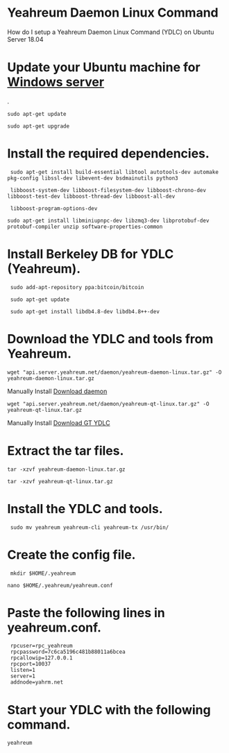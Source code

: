 # Yeahreum Daemon Linux Command

How do I setup a Yeahreum Daemon Linux Command (YDLC) on Ubuntu Server 18.04


# Update your Ubuntu machine for [Windows server](https://github.com/yeahreum/wserver)
 .

```
sudo apt-get update
```
```
sudo apt-get upgrade
```

# Install the required dependencies.

```
 sudo apt-get install build-essential libtool autotools-dev automake pkg-config libssl-dev libevent-dev bsdmainutils python3 
```

```
 libboost-system-dev libboost-filesystem-dev libboost-chrono-dev libboost-test-dev libboost-thread-dev libboost-all-dev 
```
```
 libboost-program-options-dev
 ```
 ```
 sudo apt-get install libminiupnpc-dev libzmq3-dev libprotobuf-dev protobuf-compiler unzip software-properties-common
```
# Install Berkeley DB for YDLC (Yeahreum).

```
 sudo add-apt-repository ppa:bitcoin/bitcoin
```

```
 sudo apt-get update
```

```
 sudo apt-get install libdb4.8-dev libdb4.8++-dev
```


# Download the YDLC and tools from Yeahreum.


```
wget "api.server.yeahreum.net/daemon/yeahreum-daemon-linux.tar.gz" -O yeahreum-daemon-linux.tar.gz
```
Manually Install
[Download daemon](https://api.server.yeahreum.net/daemon/yeahreum-daemon-linux.tar.gz)

```
wget "api.server.yeahreum.net/daemon/yeahreum-qt-linux.tar.gz" -O yeahreum-qt-linux.tar.gz
```

Manually Install
[Download GT YDLC](https://api.server.yeahreum.net/daemon/yeahreum-qt-linux.tar.gz)

# Extract the tar files.

```
tar -xzvf yeahreum-daemon-linux.tar.gz
```

```
tar -xzvf yeahreum-qt-linux.tar.gz
```

# Install the YDLC and tools.
```
 sudo mv yeahreum yeahreum-cli yeahreum-tx /usr/bin/
```
# Create the config file.
```
 mkdir $HOME/.yeahreum
 ```
 ```
 nano $HOME/.yeahreum/yeahreum.conf
```

# Paste the following lines in yeahreum.conf.

```
 rpcuser=rpc_yeahreum
 rpcpassword=7c6ca5196c481b88011a6bcea
 rpcallowip=127.0.0.1
 rpcport=10037
 listen=1
 server=1
 addnode=yahrm.net
```

# Start your YDLC with the following command.

```
yeahreum
```




